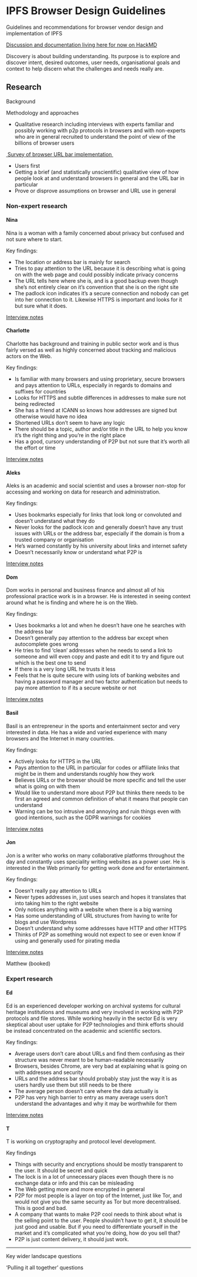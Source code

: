 # IPFS Browser Design Guidelines
Guidelines and recommendations for browser vendor design and implementation of IPFS

[Discussion and documentation living here for now on HackMD][1]

Discovery is about building understanding. Its purpose is to explore and discover intent, desired outcomes, user needs, organisational goals and context to help discern what the challenges and needs really are. 

## Research

Background

Methodology and approaches

- Qualitative research including interviews with experts familiar and possibly working with p2p protocols in browsers and with non-experts who are in general recruited to understand the point of view of the billions of browser users

[ Survey of browser URL bar implementation ][2]

- Users first
- Getting a brief (and statistically unscientific) qualitative view of how people look at and understand browsers in general and the URL bar in particular
- Prove or disprove assumptions on browser and URL use in general

### Non-expert research

#### Nina

Nina is a woman with a family concerned about privacy but confused and not sure where to start.

Key findings:

- The location or address bar is mainly for search
- Tries to pay attention to the URL because it is describing what is going on with the web page and could possibly indicate privacy concerns
- The URL tells here where she is, and is a good backup even though she’s not entirely clear on it’s convention that she is on the right site
- The padlock icon indicates it’s a secure connection and nobody can get into her connection to it. Likewise HTTPS is important and looks for it but sure what it does.

[Interview notes][3]

#### Charlotte

Charlotte has background and training in public sector work and is thus fairly versed as well as highly concerned about tracking and malicious actors on the Web.

Key findings:

- Is familiar with many browsers and using proprietary, secure browsers and pays attention to URLs, especially in regards to domains and suffixes for countries
- Looks for HTTPS and subtle differences in addresses to make sure not being redirected
- She has a friend at ICANN so knows how addresses are signed but otherwise would have no idea
- Shortened URLs don’t seem to have any logic
- There should be a topic, author and/or title in the URL to help you know it’s the right thing and you’re in the right place
- Has a good, cursory understanding of P2P but not sure that it’s worth all the effort or time

[Interview notes][4]

#### Aleks

Aleks is an academic and social scientist and uses a browser non-stop for accessing and working on data for research and administration. 

Key findings:

- Uses bookmarks especially for links that look long or convoluted and doesn’t understand what they do
- Never looks for the padlock icon and generally doesn’t have any trust issues with URLs or the address bar, especially if the domain is from a trusted company or organisation
- He’s warned constantly by his university about links and internet safety
- Doesn’t necessarily know or understand what P2P is

[Interview notes][5]

#### Dom

Dom works in personal and business finance and almost all of his professional practice work is in a browser. He is interested in seeing context around what he is finding and where he is on the Web.

Key findings:

- Uses bookmarks a lot and when he doesn’t have one he searches with the address bar
- Doesn’t generally pay attention to the address bar except when autocomplete goes wrong
- He tries to find ‘clean’ addresses when he needs to send a link to someone and will even copy and paste and edit it to try and figure out which is the best one to send
- If there is a very long URL he trusts it less
- Feels that he is quite secure with using lots of banking websites and having a password manager and two factor authentication but needs to pay more attention to if its a secure website or not

[Interview notes][6]

#### Basil

Basil is an entrepreneur in the sports and entertainment sector and very interested in data. He has a wide and varied experience with many browsers and the Internet in many countries.

Key findings:

- Actively looks for HTTPS in the URL
- Pays attention to the URL in particular for codes or affiliate links that might be in them and understands roughly how they work
- Believes URLs or the browser should be more specific and tell the user what is going on with them
- Would like to understand more about P2P but thinks there needs to be first an agreed and common definition of what it means that people can understand
- Warning can be too intrusive and annoying and ruin things even with good intentions, such as the GDPR warnings for cookies

[Interview notes][7]

#### Jon

Jon is a writer who works on many collaborative platforms throughout the day and constantly uses speciality writing websites as a power user. He is interested in the Web primarily for getting work done and for entertainment.

Key findings:

- Doesn’t really pay attention to URLs
- Never types addresses in, just uses search and hopes it translates that into taking him to the right website
- Only notices anything with a website when there is a big warning
- Has some understanding of URL structures from having to write for blogs and use Wordpress
- Doesn’t understand why some addresses have HTTP and other HTTPS
- Thinks of P2P as something would not expect to see or even know if using and generally used for pirating media

[Interview notes][8]

Matthew (booked)

### Expert research

#### Ed 

Ed is an experienced developer working on archival systems for cultural heritage institutions and museums and very involved in working with P2P protocols and file stores. While working heavily in the sector Ed is very skeptical about user uptake for P2P technologies and think efforts should be instead concentrated on the academic and scientific sectors.

Key findings:

- Average users don’t care about URLs and find them confusing as their structure was never meant to be human-readable necessarily
- Browsers, besides Chrome, are very bad at explaining what is going on with addresses and security
- URLs and the address bar should probably stay just the way it is as users hardly use them but still needs to be there
- The average person doesn’t care where the data actually is
- P2P has very high barrier to entry as many average users don’t understand the advantages and why it may be worthwhile for them

[Interview notes][9]

#### T

T is working on cryptography and protocol level development.

Key findings

- Things with security and encryptions should be mostly transparent to the user. It should be secret and quick
- The lock is in a lot of unnecessary places even though there is no exchange data or info and this can be misleading
- The Web getting more and more encrypted in general
- P2P for most people is a layer on top of the Internet, just like Tor, and would not give you the same security as Tor but more decentralised. This is good and bad.
- A company that wants to make P2P cool needs to think about what is the selling point to the user. People shouldn’t have to get it, it should be just good and usable. But if you need to differentiate yourself in the market and it’s complicated what you’re doing, how do you sell that?
- P2P is just content delivery, it should just work.

---- 

Key wider landscape questions

‘Pulling it all together’ questions

[1]:	https://hackmd.io/BC4VXCr4TW6tUXnYZKOO0A?view
[2]:	https://hackmd.io/LnKfUUM_TAqw4JfRw_XmdA
[3]:	https://hackmd.io/@jkosem/rk7hPmWnS
[4]:	https://hackmd.io/@jkosem/S1wEA9ZnS
[5]:	https://hackmd.io/@jkosem/SJvt0cZ3B
[6]:	https://hackmd.io/@jkosem/ryngA2z2B
[7]:	https://hackmd.io/@jkosem/Hkq2p5-nr
[8]:	https://hackmd.io/@jkosem/S18v9vHhH
[9]:	https://hackmd.io/@jkosem/S1ydrQZnH